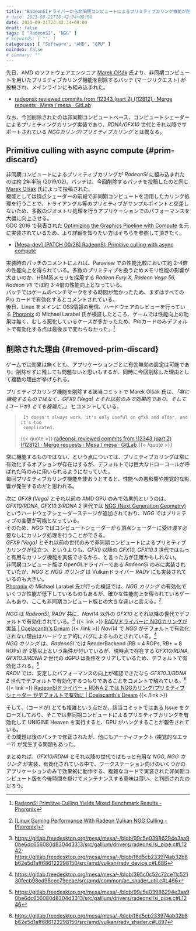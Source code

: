 ```yaml
---
title: "RadeonSIドライバーから非同期コンピュートによるプリミティブカリング機能が削除"
# date: 2021-09-21T18:42:34+09:00
date: 2021-09-21T23:42:34+09:00
draft: false
tags: [ "RadeonSI", "NGG" ]
# keywords: [ "", ]
categories: [ "Software", "AMD", "GPU" ]
noindex: false
# summary: ""
---
```


先日、AMD のソフトウェアエンジニア [Marek Olšák](https://gitlab.freedesktop.org/mareko) 氏より、非同期コンピュートを用いたプリミティブカリング機能を削除するパッチ (マージリクエスト) が投稿され、メインラインにも組み込まれた。  

 * [radeonsi: reviewed commits from !12343 (part 2) (!12812) · Merge requests · Mesa / mesa · GitLab](https://gitlab.freedesktop.org/mesa/mesa/-/merge_requests/12812/commits)

なお、今回削除されたのは非同期コンピュートベース、コンピュートシェーダーによるプリミティングカリング実装であり、*RDNA/GFX10* 世代とそれ以降でサポートされている *NGGカリング/プリミティブカリング* とは異なる。  

## Primitive culling with async compute {#prim-discard}

非同期コンピュートによるプリミティブカリングが *RadeonSI* に組み込まれたのは約 2年半前 (2019/02)。パッチは、今回削除するパッチを投稿したのと同じ [Marek Olšák](https://gitlab.freedesktop.org/mareko) 氏によって投稿された。  
機能としては頂点シェーダーの前段で非同期コンピュートを活用したカリング処理を行うことで、トライアングル等のプリミティブがサンプルポイントと交差しないため、多数のジオメトリ処理を行うアプリケーションでのパフォーマンスを大幅に向上させる。  
GDC 2016 で発表された [Optimizing the Graphics Pipeline with Compute](https://archive.org/details/GDC2016Wihlidal) を元に実装されているため、より詳細を知りたい方はそちらを参照して頂きたく。  

 * [[Mesa-dev] [PATCH 00/26] RadeonSI: Primitive culling with async compute](https://lists.freedesktop.org/archives/mesa-dev/2019-February/215085.html)

実装時のパッチのコメントによれば、Paraview での性能比較において約 2-4倍の性能向上を得られている。多数のプリミティブを扱うためメモリ性能の影響が大きいのか、HBM系メモリを採用する *Radeon Fury X, Radeon Vega 56, Radeon VII* では約 3-4倍の性能向上となっている。  
パッチではゲームのベンチマークをする時間が無かったため、まずはすべての Pro カードで有効化するとコメントされている。  
後日、Linux をメインに OSS情報の発信、ハードウェアのレビューを行っている [Phoronix](https://www.phoronix.com/) の Michael Larabel 氏が検証したところ、ゲームでは性能向上の効果は無く、むしろ悪化しているケースが多かったため、Proカードのみデフォルトで有効化する点は最後まで変わらなかった。[^prim-discard-game]  


[^prim-discard-game]: [RadeonSI Primitive Culling Yields Mixed Benchmark Results - Phoronix](https://www.phoronix.com/scan.php?page=news_item&px=RadeonSI-Prim-Culling-Tests)

## 削除された理由 {#removed-prim-discard}

ゲームでは効果は無くとも、アプリケーションごとに有効無効の設定は可能であり、削除せずに残しても問題ないと思いもするが、同時に今回削除した理由として複数の理由が挙げられる。  

プリミティブカリング機能を削除する該当コミットで Marek Olšák 氏は、*「常に機能するものではなく、GFX9 (Vega) とそれ以前のみで効果的であり、そして (コードが) とても複雑だ。」* とコメントしている。  

 > 		It doesn't always work, it's only useful on gfx9 and older, and it's too
 > 		complicated.
 >
 > {{< quote >}} [radeonsi: reviewed commits from !12343 (part 2) (!12812) · Merge requests · Mesa / mesa · GitLab](https://gitlab.freedesktop.org/mesa/mesa/-/merge_requests/12812/diffs?commit_id=576f8394db652feffd6f57eaaf5fad4daa0ea409) {{< /quote >}}

常に機能するものではない、という点については、プリミティブカリングは常に有効化するオプションが存在はするが、デフォルトでは巨大なドローコールが呼ばれた時のみに用いられるようになっていた。  
毎回プリミティブカリング機能を使おうとすると、性能への悪影響や視覚的な影響が発生するのだと思われる。  

次に *GFX9 (Vega)* とそれ以前の AMD GPU のみで効果的というのは、*GFX10/RDNA, GFX10.3/RDNA 2* 世代では [NGG (Next Generation Geometry)](/tags/ngg) というハードウェアシェーダーステージが追加されており、*NGG* ではプリミティブの変更が可能となっている。  
そのため、*NGG* ではコンピュートシェーダーから頂点シェーダーに受け渡す必要なしにカリング処理を行うことができる。  
*GFX9 (Vega)* とそれ以前の世代のみで非同期コンピュートによるプリミティブカリングが役立つ、というよりも、*GFX9* 以降の *GFX10, GFX10.3* 世代ではもっと有用なカリング機能を実装できるから、と言った方が正確かもしれない。  
非同期コンピュート版は OpenGLドライバーである *RadeonSI* のみに実装されていたが、*NGG* と *NGG カリング* は Vulkanドライバー *RADV* にも実装されているのも大きい。  
[Phoronix](https://www.phoronix.com/) の Michael Larabel 氏が行った検証では、*NGG カリング* の有効化でいくつか性能が低下しているものもあるが、確かな性能向上を得られているゲームもあり、ここも非同期コンピュート版との大きな違いと言える。[^nggc-perf]  

[^nggc-perf]: [[Linux Gaming Performance With Radeon Vulkan NGG Culling - Phoronix](https://www.phoronix.com/scan.php?page=article&item=radeon-radv-nggc&num=4)]

*NGG* は *RadeonSI, RADV* 共に、*Navi14* 以外の *GFX10* とそれ以降の世代でデフォルトで有効化されている。[^ngg-default]
{{< link >}} [RADVドライバーに NGGカリングが実装 | Coelacanth's Dream](/posts/2021/07/26/radv-nggc/) {{< /link >}}
*Navi14* で *NGG* がデフォルトで有効化されない理由はハードウェア的にバグによるものとされている。[^navi14-hw-bug]  
*NGG カリング* は、*RadeonSI* では RenderBackend (RB = 4 ROPs, RB+ = 8 ROPs) が 2基以上という条件が付いているが、現時点で存在する *GFX10/RDNA, GFX10.3/RDNA 2* 世代の dGPU は条件をクリアしているため、デフォルトで有効化される。[^radeonsi-nggc]  
*RADV* では、安定したパフォーマンスの向上が確認できたなら *GFX10.3/RDNA 2* 世代でデフォルトで有効化するつもりであることをコメントで触れている。[^radv-nggc]  
{{< link >}} [RadeonSIドライバー + RDNA 2 では NGGカリング/プリミティブシェーダー がデフォルトで有効に | Coelacanth's Dream](/posts/2020/10/17/gfx103-default-ngg-culling/#fn:navi1x-pro-nggc) {{< /link >}}

[^ngg-default]: <https://gitlab.freedesktop.org/mesa/mesa/-/blob/99c5e03986294e3aa90be6dc656080d8304d3313/src/gallium/drivers/radeonsi/si_pipe.c#L1242>,<br> <https://gitlab.freedesktop.org/mesa/mesa/-/blob/f6d5cb233974ab32b8b62e5d1aff686122298150/src/amd/vulkan/radv_device.c#L686>
[^radeonsi-nggc]: <https://gitlab.freedesktop.org/mesa/mesa/-/blob/99c5e03986294e3aa90be6dc656080d8304d3313/src/gallium/drivers/radeonsi/si_pipe.c#L1246>
[^radv-nggc]: <https://gitlab.freedesktop.org/mesa/mesa/-/blob/f6d5cb233974ab32b8b62e5d1aff686122298150/src/amd/vulkan/radv_shader.c#L897>
[^navi14-hw-bug]: <https://gitlab.freedesktop.org/mesa/mesa/-/blob/395c0c52c72ce11c52130fecb98ed98cec79eeae/src/amd/common/ac_shader_util.c#L466>

そして、(コードが) とても複雑という点だが、該当コミットではある Issue をクローズしており、そこでは非同期コンピュートによるプリミティブカリングを有効化して UNIGINE Heaven を実行すると、GPU がハングすることが報告されている。  
その問題は後のパッチで修正されたが、他にもアーティファクト (視覚的なエラー?) が発生する問題もあった。  

まとめれば、*GFX10/RDNA* とそれ以降の世代ではもっと有用な *NGG*, *NGG カリング* が実装、有効化されている中で、ワークステーション向けのいくつかのアプリケーションのみで効果的に動作する、複雑なコードで実装された非同期コンピュート版を今後時間を掛けてメンテナンスする意味は薄い、と判断されたのだろう。  


